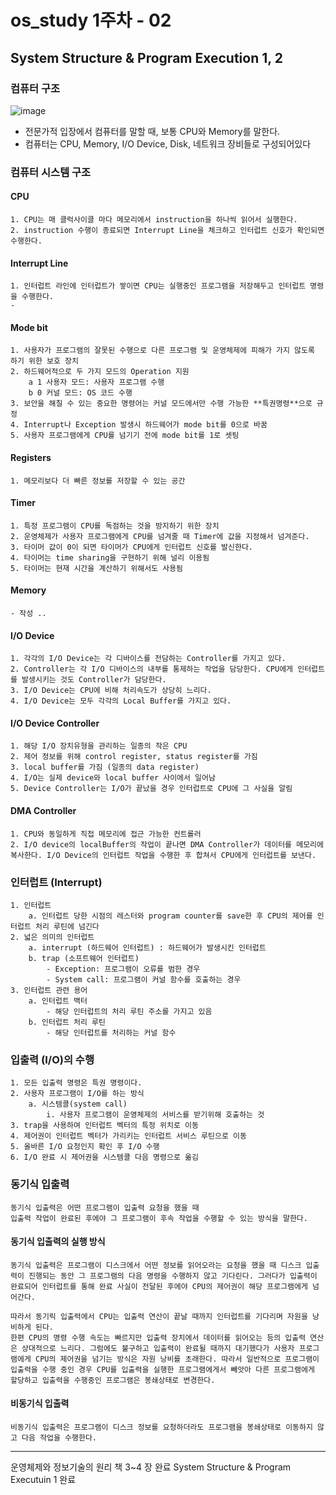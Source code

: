 # os_study 1주차 - 02

## System Structure & Program Execution 1, 2


### 컴퓨터 구조
![image](https://user-images.githubusercontent.com/56028408/157796926-1bb83571-56ea-404a-b551-048cb898fdaf.png)

- 전문가적 입장에서 컴퓨터를 말할 때, 보통 CPU와 Memory를 말한다.
- 컴퓨터는 CPU, Memory, I/O Device, Disk, 네트워크 장비들로 구성되어있다


### 컴퓨터 시스템 구조

#### CPU
    1. CPU는 매 클럭사이클 마다 메모리에서 instruction을 하나씩 읽어서 실행한다.
    2. instruction 수행이 종료되면 Interrupt Line을 체크하고 인터럽트 신호가 확인되면 수행한다.

#### Interrupt Line
    1. 인터럽트 라인에 인터럽트가 쌓이면 CPU는 실행중인 프로그램을 저장해두고 인터럽트 명령을 수행한다.
    - 

#### Mode bit
    1. 사용자가 프로그램의 잘못된 수행으로 다른 프로그램 및 운영체제에 피해가 가지 않도록 하기 위한 보호 장치
    2. 하드웨어적으로 두 가지 모드의 Operation 지원
        a 1 사용자 모드: 사용자 프로그램 수행
        b 0 커널 모드: OS 코드 수행
    3. 보안을 해칠 수 있는 중요한 명령어는 커널 모드에서만 수행 가능한 **특권명령**으로 규정
    4. Interrupt나 Exception 발생시 하드웨어가 mode bit를 0으로 바꿈
    5. 사용자 프로그램에게 CPU를 넘기기 전에 mode bit를 1로 셋팅

#### Registers
    1. 메모리보다 더 빠른 정보를 저장할 수 있는 공간

#### Timer
    1. 특정 프로그램이 CPU를 독점하는 것을 방지하기 위한 장치
    2. 운영체제가 사용자 프로그램에게 CPU를 넘겨줄 때 Timer에 값을 지정해서 넘겨준다. 
    3. 타이머 값이 0이 되면 타이머가 CPU에게 인터럽트 신호를 발신한다.
    4. 타이머는 time sharing을 구현하기 위해 널리 이용됨
    5. 타이머는 현재 시간을 계산하기 위해서도 사용됨

#### Memory
    - 작성 ..

#### I/O Device
    1. 각각의 I/O Device는 각 디바이스를 전담하는 Controller를 가지고 있다. 
    2. Controller는 각 I/O 디바이스의 내부를 통제하는 작업을 담당한다. CPU에게 인터럽트를 발생시키는 것도 Controller가 담당한다. 
    3. I/O Device는 CPU에 비해 처리속도가 상당히 느리다.
    4. I/O Device는 모두 각각의 Local Buffer를 가지고 있다.  

#### I/O Device Controller 
    1. 해당 I/O 장치유형을 관리하는 일종의 작은 CPU
    2. 제어 정보를 위해 control register, status register를 가짐
    3. local buffer를 가짐 (일종의 data register)
    4. I/O는 실제 device와 local buffer 사이에서 일어남
    5. Device Controller는 I/O가 끝났을 경우 인터럽트로 CPU에 그 사실을 알림

####  DMA Controller
    1. CPU와 동일하게 직접 메모리에 접근 가능한 컨트롤러
    2. I/O device의 localBuffer의 작업이 끝나면 DMA Controller가 데이터를 메모리에 복사한다. I/O Device의 인터럽트 작업을 수행한 후 합쳐서 CPU에게 인터럽트를 보낸다.

### 인터럽트 (Interrupt)
    1. 인터럽트
        a. 인터럽트 당한 시점의 레스터와 program counter를 save한 후 CPU의 제어를 인터럽트 처리 루틴에 넘긴다
    2. 넓은 의미의 인터럽트
        a. interrupt (하드웨어 인터럽트) : 하드웨어가 발생시킨 인터럽트
        b. trap (소프트웨어 인터럽트) 
            - Exception: 프로그램이 오류를 범한 경우
            - System call: 프로그램이 커널 함수를 호출하는 경우
    3. 인터럽트 관련 용어
        a. 인터럽트 백터
            - 해당 인터럽트의 처리 루틴 주소를 가지고 있음
        b. 인터럽트 처리 루틴
            - 해당 인터럽트를 처리하는 커널 함수


### 입출력 (I/O)의 수행
    1. 모든 입출력 명령은 특권 명령이다.
    2. 사용자 프로그램이 I/O를 하는 방식
        a. 시스템콜(system call)
            i. 사용자 프로그램이 운영체제의 서비스를 받기위해 호출하는 것
    3. trap을 사용하여 인터럽트 벡터의 특정 위치로 이동
    4. 제어권이 인터럽트 벡터가 가리키는 인터럽트 서비스 루틴으로 이동
    5. 올바른 I/O 요청인지 확인 후 I/O 수행
    6. I/O 완료 시 제어권을 시스템콜 다음 명령으로 옮김

### 동기식 입출력
    동기식 입출력은 어떤 프로그램이 입출력 요청을 했을 때
    입출력 작업이 완료된 후에야 그 프로그램이 후속 작업을 수행할 수 있는 방식을 말한다.

#### 동기식 입출력의 실행 방식
    동기식 입출력은 프로그램이 디스크에서 어떤 정보를 읽어오라는 요청을 했을 때 디스크 입출력이 진행되는 동안 그 프로그램의 다음 명령을 수행하지 않고 기다린다. 그러다가 입출력이 완료되어 인터럽트를 통해 완료 사실이 전달된 후에야 CPU의 제어권이 해당 프로그램에게 넘어간다. 

    따라서 동기릭 입출력에서 CPU는 입출력 연산이 끝날 때까지 인터럽트를 기다리며 자원을 낭비하게 된다.
    한편 CPU의 명령 수행 속도는 빠르지만 입출력 장치에서 데이터를 읽어오는 등의 입출력 연산은 상대적으로 느리다. 그럼에도 불구하고 입출력이 완료될 때까지 대기했다가 사용자 프로그램에게 CPU의 제어권을 넘기는 방식은 자원 낭비를 초래한다. 따라서 일반적으로 프로그램이 입출력을 수행 중인 경우 CPU를 입출력을 실행한 프로그램에게서 빼앗아 다른 프로그램에게 할당하고 입출력을 수행중인 프로그램은 봉쇄상태로 변경한다.

#### 비동기식 입출력
    비동기식 입출력은 프로그램이 디스크 정보를 요청하더라도 프로그램을 봉쇄상태로 이동하지 않고 다음 작업을 수행한다. 




****
운영체제와 정보기술의 원리 책 3~4 장 완료
System Structure & Program Executuin 1 완료 